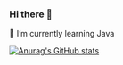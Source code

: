 ### Hi there 👋
🌱 I’m currently learning Java

[![Anurag's GitHub stats](https://github-readme-stats.vercel.app/api?username=anuraghazra)](https://github.com/eduminhy/github-readme-stats)
<!--
**eduminhy/eduminhy** is a ✨ _special_ ✨ repository because its `README.md` (this file) appears on your GitHub profile.

Here are some ideas to get you started:

- 🔭 I’m currently working on ...
- 🌱 I’m currently learning ...
- 👯 I’m looking to collaborate on ...
- 🤔 I’m looking for help with ...
- 💬 Ask me about ...
- 📫 How to reach me: ...
- 😄 Pronouns: ...
- ⚡ Fun fact: ...
-->
